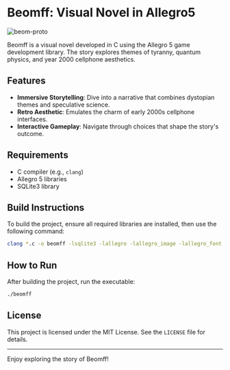 # Beomff: Visual Novel in Allegro5

![beom-proto](https://github.com/user-attachments/assets/bde975a1-c02e-4f64-8866-d78e72abaeae)


Beomff is a visual novel developed in C using the Allegro 5 game development library. The story explores themes of tyranny, quantum physics, and year 2000 cellphone aesthetics. 

## Features
- **Immersive Storytelling**: Dive into a narrative that combines dystopian themes and speculative science.
- **Retro Aesthetic**: Emulates the charm of early 2000s cellphone interfaces.
- **Interactive Gameplay**: Navigate through choices that shape the story's outcome.

## Requirements
- C compiler (e.g., `clang`)
- Allegro 5 libraries
- SQLite3 library

## Build Instructions
To build the project, ensure all required libraries are installed, then use the following command:

```sh
clang *.c -o beomff -lsqlite3 -lallegro -lallegro_image -lallegro_font -lallegro_ttf -lallegro_primitives -lallegro_audio -lallegro_acodec
```

## How to Run
After building the project, run the executable:

```sh
./beomff
```

## License
This project is licensed under the MIT License. See the `LICENSE` file for details.

---

Enjoy exploring the story of Beomff!

